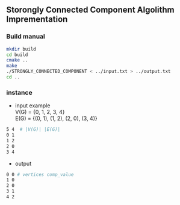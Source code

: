 ## Storongly Connected Component Algolithm Imprementation

### Build manual

```bash
mkdir build
cd build
cmake ..
make
./STRONGLY_CONNECTED_COMPONENT < ../input.txt > ../output.txt
cd ..
```

### instance

- input example  
V(G) = {0, 1, 2, 3, 4}  
E(G) = {(0, 1), (1, 2), (2, 0), (3, 4)}  

```bash
5 4  # |V(G)| |E(G)|
0 1
1 2
2 0
3 4
```
- output 
```bash
0 0 # vertices comp_value
1 0
2 0
3 1
4 2
```


